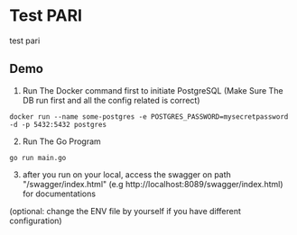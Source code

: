 
# Test PARI

test pari


## Demo

1. Run The Docker command first to initiate PostgreSQL (Make Sure The DB run first and all the config related is correct)

`docker run --name some-postgres -e POSTGRES_PASSWORD=mysecretpassword -d -p 5432:5432 postgres`

2. Run The Go Program

`go run main.go`

3. after you run on your local, access the swagger on path "/swagger/index.html" (e.g http://localhost:8089/swagger/index.html) for documentations


(optional: change the ENV file by yourself if you have different configuration)
